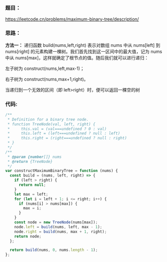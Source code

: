 ### **题目：**

https://leetcode.cn/problems/maximum-binary-tree/description/

### **思路：**

**方法一：**
递归函数 build(nums,left,right) 表示对数组 nums 中从 nums[left] 到 nums[right] 的元素构建一棵树。我们首先找到这一区间中的最大值，记为 nums 中从 nums[max]，这样就确定了根节点的值。随后我们就可以进行递归：

左子树为 construct(nums,left,max-1)；

右子树为 construct(nums,max+1,right)。

当递归到一个无效的区间（即 left>right）时，便可以返回一棵空的树

### **代码:**

```js
/**
 * Definition for a binary tree node.
 * function TreeNode(val, left, right) {
 *     this.val = (val===undefined ? 0 : val)
 *     this.left = (left===undefined ? null : left)
 *     this.right = (right===undefined ? null : right)
 * }
 */
/**
 * @param {number[]} nums
 * @return {TreeNode}
 */
var constructMaximumBinaryTree = function (nums) {
  const build = (nums, left, right) => {
    if (left > right) {
      return null;
    }
    let max = left;
    for (let i = left + 1; i <= right; i++) {
      if (nums[i] > nums[max]) {
        max = i;
      }
    }
    const node = new TreeNode(nums[max]);
    node.left = build(nums, left, max - 1);
    node.right = build(nums, max + 1, right);
    return node;
  };

  return build(nums, 0, nums.length - 1);
};
```

